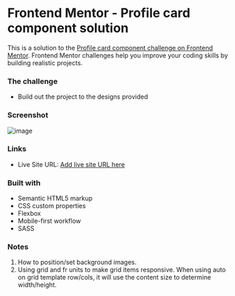 # Frontend Mentor - Profile card component solution

This is a solution to the [Profile card component challenge on Frontend Mentor](https://www.frontendmentor.io/challenges/profile-card-component-cfArpWshJ). Frontend Mentor challenges help you improve your coding skills by building realistic projects. 


### The challenge

- Build out the project to the designs provided

### Screenshot

![image](https://user-images.githubusercontent.com/44249712/130377965-573ab8c3-02f8-4d42-8289-f59e36f4bd4f.png)


### Links

- Live Site URL: [Add live site URL here](https://condescending-leavitt-70bd6e.netlify.app/)


### Built with

- Semantic HTML5 markup
- CSS custom properties
- Flexbox
- Mobile-first workflow
- SASS

### Notes
1. How to position/set background images.
2. Using grid and fr units to make grid items responsive. When using auto on grid template row/cols, it will use the content size to determine width/height.
